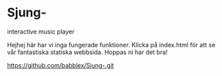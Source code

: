 # Sjung-
interactive music player

Hejhej här har vi inga fungerade funktioner. Klicka på index.html för att se vår fantastiska statiska webbsida. Hoppas ni har det bra!

https://github.com/babblex/Sjung-.git